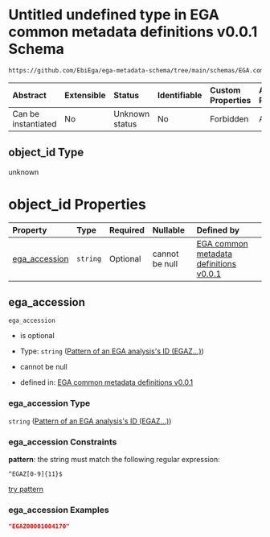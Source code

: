# Untitled undefined type in EGA common metadata definitions v0.0.1 Schema

```txt
https://github.com/EbiEga/ega-metadata-schema/tree/main/schemas/EGA.common-definitions.json#/definitions/object-id-and-object-type-check/anyOf/8/properties/object_id
```



| Abstract            | Extensible | Status         | Identifiable | Custom Properties | Additional Properties | Access Restrictions | Defined In                                                                                |
| :------------------ | :--------- | :------------- | :----------- | :---------------- | :-------------------- | :------------------ | :---------------------------------------------------------------------------------------- |
| Can be instantiated | No         | Unknown status | No           | Forbidden         | Allowed               | none                | [EGA.common-definitions.json*](../out/EGA.common-definitions.json "open original schema") |

## object_id Type

unknown

# object_id Properties

| Property                        | Type     | Required | Nullable       | Defined by                                                                                                                                                                                                                                                                                          |
| :------------------------------ | :------- | :------- | :------------- | :-------------------------------------------------------------------------------------------------------------------------------------------------------------------------------------------------------------------------------------------------------------------------------------------------- |
| [ega_accession](#ega_accession) | `string` | Optional | cannot be null | [EGA common metadata definitions v0.0.1](ega-2-definitions-pattern-of-an-ega-analysiss-id-egaz.md "https://github.com/EbiEga/ega-metadata-schema/tree/main/schemas/EGA.common-definitions.json#/definitions/object-id-and-object-type-check/anyOf/8/properties/object_id/properties/ega_accession") |

## ega_accession



`ega_accession`

*   is optional

*   Type: `string` ([Pattern of an EGA analysis's ID (EGAZ...)](ega-2-definitions-pattern-of-an-ega-analysiss-id-egaz.md))

*   cannot be null

*   defined in: [EGA common metadata definitions v0.0.1](ega-2-definitions-pattern-of-an-ega-analysiss-id-egaz.md "https://github.com/EbiEga/ega-metadata-schema/tree/main/schemas/EGA.common-definitions.json#/definitions/object-id-and-object-type-check/anyOf/8/properties/object_id/properties/ega_accession")

### ega_accession Type

`string` ([Pattern of an EGA analysis's ID (EGAZ...)](ega-2-definitions-pattern-of-an-ega-analysiss-id-egaz.md))

### ega_accession Constraints

**pattern**: the string must match the following regular expression: 

```regexp
^EGAZ[0-9]{11}$
```

[try pattern](https://regexr.com/?expression=%5EEGAZ%5B0-9%5D%7B11%7D%24 "try regular expression with regexr.com")

### ega_accession Examples

```json
"EGAZ00001004170"
```
